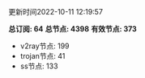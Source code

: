 更新时间2022-10-11 12:19:57

**总订阅: 64**
**总节点: 4398**
**有效节点: 373**
- v2ray节点: 199
- trojan节点: 41
- ss节点: 133
